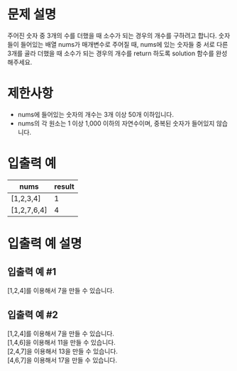 # 문제 설명
주어진 숫자 중 3개의 수를 더했을 때 소수가 되는 경우의 개수를 구하려고 합니다. 숫자들이 들어있는 배열 nums가 매개변수로 주어질 때, nums에 있는 숫자들 중 서로 다른 3개를 골라 더했을 때 소수가 되는 경우의 개수를 return 하도록 solution 함수를 완성해주세요.

# 제한사항
- nums에 들어있는 숫자의 개수는 3개 이상 50개 이하입니다.
- nums의 각 원소는 1 이상 1,000 이하의 자연수이며, 중복된 숫자가 들어있지 않습니다.

# 입출력 예
| nums        | result |
| ----------- | ------ |
| [1,2,3,4]   | 1      |
| [1,2,7,6,4] | 4      |

# 입출력 예 설명
## 입출력 예 #1
[1,2,4]를 이용해서 7을 만들 수 있습니다.

## 입출력 예 #2
[1,2,4]를 이용해서 7을 만들 수 있습니다.<br>
[1,4,6]을 이용해서 11을 만들 수 있습니다.<br>
[2,4,7]을 이용해서 13을 만들 수 있습니다.<br>
[4,6,7]을 이용해서 17을 만들 수 있습니다.
